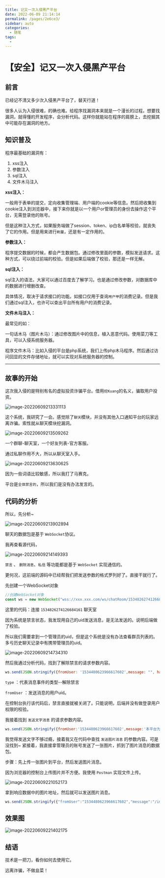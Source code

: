 ```yaml
---
title: 记又一次入侵黑产平台
date: 2022-06-09 21:14:14
permalink: /pages/2e6ce3/
sidebar: auto
categories:
  - 随笔
tags:
  - 
---
```

# 【安全】记又一次入侵黑产平台

## 前言

已经记不清又多少次入侵黑产平台了，替天行道！

很多人认为入侵很难，的确也难。给程序找漏洞本来就是一个漫长的过程。想要找漏洞，就得懂的开发程序，会分析代码。这样你就能站在程序的肩膀上，去挖掘其中可能存在漏洞的地方。

## 知识普及

程序最基础的漏洞有：

1. xss注入
2. 参数注入
3. sql注入
4. 文件木马注入



**xss注入：**

一般用于表单的提交，定向收集管理端、用户端的cookie等信息。然后把收集到cookie注入到浏览器中，接下来你就是以一个用户or管理员的身份去操作这个平台，无需登录他的账号。

但是这种注入方式，如果服务端做了session、token、ip白名单等校验，就丧失了它的作用。但是用来进行`刷量`，还是有一定作用的。

**参数注入：**

程序提交数据的时候，都会产生数据包。通过修改里面的参数，模拟发送请求。这种方式，可以绕过前端的校验。但是如果后端做了校验，那还是一样无解。

**sql注入：**

sql注入的语法，大家可以通过百度去了解学习。也是通过修改参数，对数据库中的数据进行增删改查。

具体情况，取决于请求接口的功能。如接口仅用于查询`用户甲`的消费记录。但是我们通过sql注入，也许可以查出平台所有用户的消费记录。

**文件木马注入：**

最常见的如：

一句话木马（图片木马）：通过修改图片中的信息，植入恶意代码。使用菜刀等工具，可以入侵系统服务器。

程序文件木马：比如入侵的平台是php系统，我们上传php木马程序。然后通过访问回显的文件存储地址，就可以实现对系统服务器的控制。

---

## 故事的开始

这次我入侵的是特别有名的虚拟投资诈骗平台。借用`挖Kuang`的名义，骗取用户投资。

![image-20220609213331113](../../.vuepress/public/img/blog/image-20220609213331113.png)

这个系统，我研究了一会。感觉除了`聊天`模块，并没有其他入口通知平台的玩家远离诈骗。索性就从聊天模块挖漏洞。

![image-20220609213509262](../../.vuepress/public/img/blog/image-20220609213509262.png)

一个群聊-聊天室，一个好友列表-官方客服。

通过私聊作用不大，所以从聊天室入手。

![image-20220609213630625](../../.vuepress/public/img/blog/image-20220609213630625.png)

因为一些词语比较敏感，所以我打了马赛克。

平台是`全体禁言的`，所以我们是没有办法发言的。

## 代码的分析

所以，先分析~

![image-20220609213902894](../../.vuepress/public/img/blog/image-20220609213902894.png)

聊天的数据包是基于 `WebSocket`协议。

我再查看源代码，

![image-20220609214149393](../../.vuepress/public/img/blog/image-20220609214149393.png)

`禁言` 、 `删除消息`、`私信` 等功能都是基于 `WebSocket` 实现通信的。

更何况，这前端的源码中已经帮我们把发送参数的格式罗列好了。直接干就行了。

先创建一个WebSocket对象

```js
//创建WebSocket对象
const ws = new WebSocket("wss://xxx.xxx.com/ws/chatRoom/1534826274126684161");
```

这里的代码：连接 `1534826274126684161` 聊天室

因为系统是禁言状态，我发现用自己的uid发送消息，是无法发送的。说明后端做了校验。

所以我们需要拿到一个管理员的uid，但是这个系统是没有办法查看群员列表的。多亏历史聊天记录中有携带管理员的uid。

![image-20220609214734310](../../.vuepress/public/img/blog/image-20220609214734310.png)

然后我通过分析代码，找到了解除禁言的请求参数内容。

```js
ws.send(JSON.stringify({fromUser: '1534480623966617602',message: "", hasImg: 0, type: "forbidAllReject"}));
```

`type` ：代表消息事件的类型--解除禁言

`fromUser` ：发送消息的用户uid。

在控制台执行该代码后，禁言直接就被关闭了。只能说明，后端并没有做登录用户权限的校验。

我接着找到 `发送文字消息` 的请求参数内容。

```js
ws.send(JSON.stringify({fromUser:'1534480623966617602',message:'本平台为诈骗平台，请大家远离诈骗！',hasImg:0,type:'msg'}));
```

我觉得发送文字不够过瘾，接着我又在代码中查找 `发送图片消息` 的参数内容。可是没找到~ 紧接着，我直接拿管理员的账号发送了一张图片，抓到了图片消息的数据包。

步骤：先上传一张图片到平台，然后发送图片消息。

因为浏览器的控制台上传图片并不方便。我使用 `Postman` 实现文件上传。

![image-20220609221052173](../../.vuepress/public/img/blog/image-20220609221052173.png)

拿到响应数据中的图片地址，然后就可以发送图片消息。

```js
ws.send(JSON.stringify({"fromUser":"1534480623966617602","message":"/img/20220609/ececfd9853e24ff387b1aae66ae964fb.jpg","hasImg":1,"type":"msg"}));
```

## 效果图

![image-20220609221402175](../../.vuepress/public/img/blog/image-20220609221402175.png)



## 结语

技术是一把刀，看你如何去使用它。

远离诈骗，不做韭菜！

